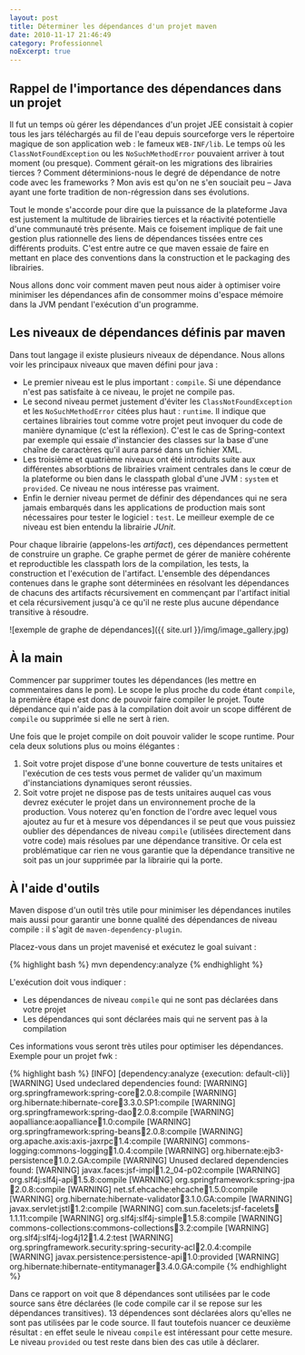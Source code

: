 ```yaml
---
layout: post
title: Déterminer les dépendances d'un projet maven
date: 2010-11-17 21:46:49
category: Professionnel
noExcerpt: true
---
```


Rappel de l'importance des dépendances dans un projet
-----------------------------------------------------

Il fut un temps où gérer les dépendances d'un projet JEE consistait à copier tous les jars téléchargés au fil de l'eau
depuis sourceforge vers le répertoire magique de son application web : le fameux `WEB-INF/lib`. Le temps où les
`ClassNotFoundException` ou les `NoSuchMethodError` pouvaient arriver à tout moment (ou presque). Comment gérait-on les
migrations des librairies tierces ? Comment déterminions-nous le degré de dépendance de notre code avec les frameworks ?
Mon avis est qu'on ne s'en souciait peu – Java ayant une forte tradition de non-régression dans ses évolutions.

Tout le monde s'accorde pour dire que la puissance de la plateforme Java est justement la multitude de librairies
tierces et la réactivité potentielle d'une communauté très présente. Mais ce foisement implique de fait une gestion plus
rationnelle des liens de dépendances tissées entre ces différents produits. C'est entre autre ce que maven essaie de
faire en mettant en place des conventions dans la construction et le packaging des librairies.

Nous allons donc voir comment maven peut nous aider à optimiser voire minimiser les dépendances afin de consommer moins
d'espace mémoire dans la JVM pendant l'exécution d'un programme.

Les niveaux de dépendances définis par maven
--------------------------------------------

Dans tout langage il existe plusieurs niveaux de dépendance. Nous allons voir les principaux niveaux que maven défini
pour java :

- Le premier niveau est le plus important : `compile`. Si une dépendance n'est pas satisfaite à ce niveau, le projet ne
  compile pas.
- Le second niveau permet justement d'éviter les `ClassNotFoundException` et les `NoSuchMethodError` citées plus haut :
  `runtime`. Il indique que certaines librairies tout comme votre projet peut invoquer du code de manière dynamique
  (c'est la réflexion). C'est le cas de Spring-context par exemple qui essaie d'instancier des classes sur la base d'une
  chaîne de caractères qu'il aura parsé dans un fichier XML.
- Les troisième et quatrième niveaux ont été introduits suite aux différentes absorbtions de librairies vraiment
  centrales dans le cœur de la plateforme ou bien dans le classpath global d'une JVM : `system` et `provided`. Ce niveau
  ne nous intéresse pas vraiment.
- Enfin le dernier niveau permet de définir des dépendances qui ne sera jamais embarqués dans les applications de
  production mais sont nécessaires pour tester le logiciel : `test`. Le meilleur exemple de ce niveau est bien entendu
  la librairie _JUnit_.

Pour chaque librairie (appelons-les _artifact_), ces dépendances permettent de construire un graphe. Ce graphe permet de
gérer de manière cohérente et reproductible les classpath lors de la compilation, les tests, la construction et
l'exécution de l'artifact. L'ensemble des dépendances contenues dans le graphe sont déterminées en résolvant les
dépendances de chacuns des artifacts récursivement en commençant par l'artifact initial et cela récursivement jusqu'à ce
qu'il ne reste plus aucune dépendance transitive à résoudre.

![exemple de graphe de dépendances]({{ site.url }}/img/image_gallery.jpg)

À la main
---------

Commencer par supprimer toutes les dépendances (les mettre en commentaires dans le pom). Le scope le plus proche du code
étant `compile`, la première étape est donc de pouvoir faire compiler le projet. Toute dépendance qui n'aide pas à la
compilation doit avoir un scope différent de `compile` ou supprimée si elle ne sert à rien.

Une fois que le projet compile on doit pouvoir valider le scope runtime. Pour cela deux solutions plus ou moins
élégantes :

1. Soit votre projet dispose d'une bonne couverture de tests unitaires et l'exécution de ces tests vous permet de
   valider qu'un maximum d'instanciations dynamiques seront réussies.
1. Soit votre projet ne dispose pas de tests unitaires auquel cas vous devrez exécuter le projet dans un environnement
   proche de la production. Vous noterez qu'en fonction de l'ordre avec lequel vous ajoutez au fur et à mesure vos
   dépendances il se peut que vous puissiez oublier des dépendances de niveau `compile` (utilisées directement dans
   votre code) mais résolues par une dépendance transitive. Or cela est problématique car rien ne vous garantie que la
   dépendance transitive ne soit pas un jour supprimée par la librairie qui la porte.

À l'aide d'outils
-----------------

Maven dispose d'un outil très utile pour minimiser les dépendances inutiles mais aussi pour garantir une bonne qualité
des dépendances de niveau compile : il s'agit de `maven-dependency-plugin`.

Placez-vous dans un projet mavenisé et exécutez le goal suivant :

{% highlight bash %}
mvn dependency:analyze
{% endhighlight %}

L'exécution doit vous indiquer :

- Les dépendances de niveau `compile` qui ne sont pas déclarées dans votre projet
- Les dépendances qui sont déclarées mais qui ne servent pas à la compilation

Ces informations vous seront très utiles pour optimiser les dépendances. Exemple pour un projet fwk :

{% highlight bash %}
[INFO] [dependency:analyze {execution: default-cli}]
[WARNING] Used undeclared dependencies found:
[WARNING]    org.springframework:spring-core:jar:2.0.8:compile
[WARNING]    org.hibernate:hibernate-core:jar:3.3.0.SP1:compile
[WARNING]    org.springframework:spring-dao:jar:2.0.8:compile
[WARNING]    aopalliance:aopalliance:jar:1.0:compile
[WARNING]    org.springframework:spring-beans:jar:2.0.8:compile
[WARNING]    org.apache.axis:axis-jaxrpc:jar:1.4:compile
[WARNING]    commons-logging:commons-logging:jar:1.0.4:compile
[WARNING]    org.hibernate:ejb3-persistence:jar:1.0.2.GA:compile
[WARNING] Unused declared dependencies found:
[WARNING]    javax.faces:jsf-impl:jar:1.2_04-p02:compile
[WARNING]    org.slf4j:slf4j-api:jar:1.5.8:compile
[WARNING]    org.springframework:spring-jpa:jar:2.0.8:compile
[WARNING]    net.sf.ehcache:ehcache:jar:1.5.0:compile
[WARNING]    org.hibernate:hibernate-validator:jar:3.1.0.GA:compile
[WARNING]    javax.servlet:jstl:jar:1.2:compile
[WARNING]    com.sun.facelets:jsf-facelets:jar:1.1.11:compile
[WARNING]    org.slf4j:slf4j-simple:jar:1.5.8:compile
[WARNING]    commons-collections:commons-collections:jar:3.2:compile
[WARNING]    org.slf4j:slf4j-log4j12:jar:1.4.2:test
[WARNING]    org.springframework.security:spring-security-acl:jar:2.0.4:compile
[WARNING]    javax.persistence:persistence-api:jar:1.0:provided
[WARNING]    org.hibernate:hibernate-entitymanager:jar:3.4.0.GA:compile
{% endhighlight %}

Dans ce rapport on voit que 8 dépendances sont utilisées par le code source sans être déclarées (le code compile car il
se repose sur les dépendances transitives). 13 dépendences sont déclarées alors qu'elles ne sont pas utilisées par le
code source. Il faut toutefois nuancer ce deuxième résultat : en effet seule le niveau `compile` est intéressant pour
cette mesure. Le niveau `provided` ou test reste dans bien des cas utile à déclarer.
